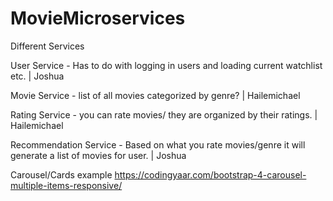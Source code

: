 # MovieMicroservices

Different Services

User Service - Has to do with logging in users and loading current watchlist  etc. | Joshua

Movie Service - list of all movies categorized by genre? | Hailemichael

Rating Service - you can rate movies/ they are organized by their ratings. | Hailemichael

Recommendation Service - Based on what you rate movies/genre it will generate a list of movies for user. | Joshua


Carousel/Cards example
https://codingyaar.com/bootstrap-4-carousel-multiple-items-responsive/
